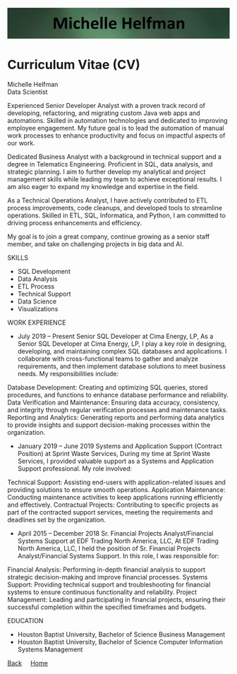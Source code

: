 <link rel="stylesheet" href="/assets/css/main.css">

![michelle_banner](https://github.com/michelle-bh/michelle-bh.github.io/blob/main/images/michelle_banner.jpg?raw=true)

# Curriculum Vitae (CV)

<div class="group" markdown="1">

Michelle Helfman<br>
Data Scientist


Experienced Senior Developer Analyst with a proven track record of developing, refactoring, and migrating custom Java web apps and automations. Skilled in automation technologies and dedicated to improving employee engagement. My future goal is to lead the automation of manual work processes to enhance productivity and focus on impactful aspects of our work. 

Dedicated Business Analyst with a background in technical support and a degree in Telematics Engineering. Proficient in SQL, data analysis, and strategic planning. I aim to further develop my analytical and project management skills while leading my team to achieve exceptional results. I am also eager to expand my knowledge and expertise in the field.

As a Technical Operations Analyst, I have actively contributed to ETL process improvements, code cleanups, and developed tools to streamline operations. Skilled in ETL, SQL, Informatica, and Python, I am committed to driving process enhancements and efficiency. 

My goal is to join a great company, continue growing as a senior staff member, and take on challenging projects in big data and AI.

SKILLS
  * SQL Development
  * Data Analysis
  * ETL Process
  * Technical Support
  * Data Science
  * Visualizations

WORK EXPERIENCE
  * July 2019 – Present
    Senior SQL Developer at Cima Energy, LP, 
      As a Senior SQL Developer at Cima Energy, LP, I play a key role in designing, developing, and maintaining complex SQL databases and applications. I collaborate with cross-functional teams to gather and analyze requirements, and then implement database solutions to meet business needs. My responsibilities include:

  Database Development: Creating and optimizing SQL queries, stored procedures, and functions to enhance database performance and reliability.
  Data Verification and Maintenance: Ensuring data accuracy, consistency, and integrity through regular verification processes and maintenance tasks.
  Reporting and Analytics: Generating reports and performing data analytics to provide insights and support decision-making processes within the organization.


  * January 2019 – June 2019
    Systems and Application Support (Contract Position) at Sprint Waste Services, 
      During my time at Sprint Waste Services, I provided valuable support as a Systems and Application Support professional. My role involved:

  Technical Support: Assisting end-users with application-related issues and providing solutions to ensure smooth operations.
  Application Maintenance: Conducting maintenance activities to keep applications running efficiently and effectively.
  Contractual Projects: Contributing to specific projects as part of the contracted support services, meeting the requirements and deadlines set by the organization.


  * April 2015 – December 2018
    Sr. Financial Projects Analyst/Financial Systems Support at EDF Trading North America, LLC, 
      At EDF Trading North America, LLC, I held the position of Sr. Financial Projects Analyst/Financial Systems Support. In this role, I was responsible for:

  Financial Analysis: Performing in-depth financial analysis to support strategic decision-making and improve financial processes.
  Systems Support: Providing technical support and troubleshooting for financial systems to ensure continuous functionality and reliability.
  Project Management: Leading and participating in financial projects, ensuring their successful completion within the specified timeframes and budgets.



EDUCATION
  * Houston Baptist University,  Bachelor of Science Business Management
  * Houston Baptist University,  Bachelor of Science Computer Information Systems Management

</div>

<div class="nav" markdown="1">

[Back](../README.md) &nbsp; &nbsp; [Home](https://michelle-bh.github.io/)

</div>
